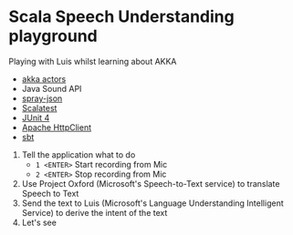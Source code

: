 # Scala Speech Understanding playground

Playing with Luis whilst learning about AKKA
- [akka actors](https://doc.akka.io/docs/akka/2.5/actors.html)
- Java Sound API
- [spray-json](https://github.com/spray/spray-json)
- [Scalatest](http://www.scalatest.org/)
- [JUnit 4](https://junit.org/junit4/)
- [Apache HttpClient](https://hc.apache.org/httpcomponents-client-4.5.x/index.html)
- [sbt](https://www.scala-sbt.org/)

1. Tell the application what to do
    - `1 <ENTER>` Start recording from Mic
    - `2 <ENTER>` Stop recording from Mic
2. Use Project Oxford (Microsoft's Speech-to-Text service) to translate Speech to Text
3. Send the text to Luis (Microsoft's Language Understanding Intelligent Service) to derive the intent of the text
4. Let's see